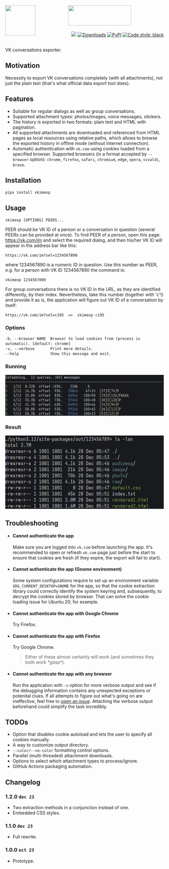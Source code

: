 <h1 align="center">
   <!-- delameter/vkimexp -->
   <a href="##"><img align="left" src="https://s3.eu-north-1.amazonaws.com/dp2.dl/projects/delameter/vkimexp/logo.png" width="96" height="96"></a>
   <a href="##"><img align="center" src="https://s3.eu-north-1.amazonaws.com/dp2.dl/projects/delameter/vkimexp/label.png" width="200" height="64"></a>
</h1>
<div align="right">
  <a href="##"><img src="https://img.shields.io/badge/python-3.12-3776AB?logo=python&logoColor=white&labelColor=333333"></a>
  <a href="https://pepy.tech/project/vkimexp/"><img alt="Downloads" src="https://pepy.tech/badge/vkimexp"></a>
  <a href="https://pypi.org/project/vkimexp/"><img alt="PyPI" src="https://img.shields.io/pypi/v/vkimexp"></a>
  <a href="https://github.com/psf/black"><img alt="Code style: black" src="https://img.shields.io/badge/code%20style-black-000000.svg"></a>
</div>
<br>

VK conversations exporter. 

## Motivation

Necessity to export VK conversations completely (with all attachments), not just the plain text (that's what official data export tool does).

## Features

- Suitable for regular dialogs as well as group conversations. 
- Supported attachment types: photos/images, voice messages, stickers.
- The history is exported in two formats: plain text and HTML with pagination. 
- All supported attachments are downloaded and referenced from HTML pages as local resources using relative paths, which allows to browse the exported history in offline mode (without Internet connection).
- Automatic authentication with `vk.com` using cookies loaded from a specified browser. Supported browsers (in a format accepted by `--browser` option): `chrome`, `firefox`, `safari`, `chromium`, `edge`, `opera`, `vivaldi`, `brave`.


## Installation

    pipx install vkimexp


## Usage

    vkimexp [OPTIONS] PEERS...

PEER should be VK ID of a person or a conversation in question (several PEERs can be provided at once). To find PEER of a person, open this page: https://vk.com/im and select the required dialog, and then his/her VK ID will appear in the address bar like this:

    https://vk.com/im?sel=1234567890                                               

where 1234567890 is a numeric ID in question. Use this number as PEER, e.g. for a person with VK ID 1234567890 the command is:

    vkimexp 1234567890                                                             

For group conversations there is no VK ID in the URL, as they are identified differently, by their index. Nevertheless, take this number (together with 'c'!) and provide it as is, the application will figure out VK ID of a conversation by itself:

    https://vk.com/im?sel=c195  =>  vkimexp c195                                   

### Options

    -b, --browser NAME  Browser to load cookies from (process is automatic). [default: chrome]
    -v, --verbose       Print more details.
    --help              Show this message and exit.


### Running

![example-run.png](example-run.png)

### Result 

![example-result.png](example-result.png)

## Troubleshooting

- #### Cannot authenticate the app

  Make sure you are logged into `vk.com` before launching the app. It's recommended to open or refresh `vk.com` page just before the start to ensure that cookies are fresh (if they expire, the export will fail to start). 

- #### Cannot authenticate the app (Gnome environment)

  Some system configurations require to set up an environment variable ```XDG_CURRENT_DESKTOP=GNOME``` for the app, so that the cookie extraction library could correctly identify the system keyring and, subsequently, to decrypt the cookies stored by browser. That can solve the cookie loading issue for Ubuntu 20, for example.

- #### Cannot authenticate the app with Google Chrome

  Try Firefox.

- #### Cannot authenticate the app with Firefox

  Try Google Chrome. 
 
  > Either of these almost certainly will work (and sometimes they both work  *\*gasp**).

- #### Cannot authenticate the app with any browser

  Run the application with `-v` option for more verbose output and see if the debugging information contains any unexpected exceptions or potenital clues. If all attempts to figure out what's going on are ineffective, feel free to [open an issue](issues).  Attaching the verbose output beforehand could simplify the task incredibly. 

## TODOs

- Option that disables cookie autoload and lets the user to specify all cookies manually.
- A way to customize output directory.
- `--color/--no-color` formatting control options.
- Parallel (multi-threaded) attachment downloads.
- Options to select which attachment types to process/ignore.
- GitHub Actions packaging automation.


## Changelog

### 1.2.0  <small><kbd>dec 23</kbd></small>

- Two extraction methods in a conjunction instead of one.
- Embedded CSS styles.

### 1.1.0  <small><kbd>dec 23</kbd></small>

- Full rewrite.

### 1.0.0  <small><kbd>oct 23</kbd></small>

- Prototype.
